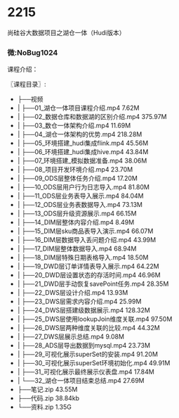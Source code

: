 # 2215
尚硅谷大数据项目之湖仓一体（Hudi版本）
### 微:NoBug1024 


课程介绍：

〖课程目录〗:

- ├──视频  
- |   ├──01_湖仓一体项目课程介绍.mp4  7.62M
- |   ├──02_数据仓库和数据湖的区别介绍.mp4  375.97M
- |   ├──03_数仓一体架构介绍.mp4  11.69M
- |   ├──04_湖仓一体架构的优势.mp4  218.28M
- |   ├──05_环境搭建_hudi集成flink.mp4  45.56M
- |   ├──06_环境搭建_hudi集成hive.mp4  43.84M
- |   ├──07_环境搭建_模拟数据准备.mp4  38.06M
- |   ├──08_项目开发环境介绍.mp4  23.70M
- |   ├──09_ODS层整体任务介绍.mp4  17.20M
- |   ├──10_ODS层用户行为日志导入.mp4  81.80M
- |   ├──11_ODS层业务表导入展示.mp4  84.04M
- |   ├──12_ODS层业务表数据导入.mp4  73.13M
- |   ├──13_ODS层升级资源展示.mp4  66.15M
- |   ├──14_DIM层整体内容介绍.mp4  8.49M
- |   ├──15_DIM层sku商品表导入演示.mp4  66.07M
- |   ├──16_DIM层数据导入丢问题介绍.mp4  43.99M
- |   ├──17_DIM层整体数据导入.mp4  68.94M
- |   ├──18_DIM层特殊日期表格导入.mp4  18.50M
- |   ├──19_DWD层订单详情表导入展示.mp4  64.22M
- |   ├──20_DWD层设置状态的存活时间.mp4  46.96M
- |   ├──21_DWD层手动恢复savePoint任务.mp4  28.35M
- |   ├──22_DWS层设计介绍.mp4  13.93M
- |   ├──23_DWS层需求内容介绍.mp4  25.99M
- |   ├──24_DWS层搭建级数据展示.mp4  128.32M
- |   ├──25_DWS层使用lookupJoin维度关联.mp4  97.50M
- |   ├──26_DWS层两种维度关联的比较.mp4  44.32M
- |   ├──27_DWS层展示总结.mp4  9.08M
- |   ├──28_ADS层导出数据到mysql.mp4  23.73M
- |   ├──29_可视化展示superSet的安装.mp4  91.20M
- |   ├──30_可视化展示superSet环境初始化.mp4  49.91M
- |   ├──31_可视化展示最终展示仪表盘.mp4  17.84M
- |   └──32_湖仓一体项目结束总结.mp4  27.69M
- ├──笔记.zip  43.55M
- ├──代码.zip  38.84kb
- └──资料.zip  1.35G
